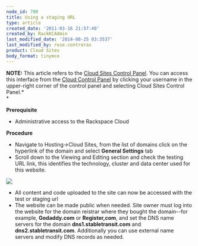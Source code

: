 ```yaml
---
node_id: 700
title: Using a staging URL
type: article
created_date: '2011-03-16 21:57:40'
created_by: RackKCAdmin
last_modified_date: '2014-08-25 03:3537'
last_modified_by: rose.contreras
product: Cloud Sites
body_format: tinymce
---
```


**NOTE:** This article refers to the [Cloud Sites Control
Panel](https://manage.rackspacecloud.com/). You can access this
interface from the [Cloud Control Panel](https://mycloud.rackspace.com/)
by clicking your username in the upper-right corner of the control panel
and selecting Cloud Sites Control Panel.*<br>
*

**Prerequisite**

-   Administrative access to the Rackspace Cloud

**Procedure**

-   Navigate to Hosting-\>Cloud Sites, from the list of domains click on
    the hyperlink of the domain and select **General Settings** tab
-   Scroll down to the Viewing and Editing section and check the testing
    URL link, this identifies the technology, cluster and data center
    used for this website.

![](/knowledge_center/sites/default/files/field/image/staging_url.png)

-   All content and code uploaded to the site can now be accessed with
    the test or staging url
-   The website can be made public when needed. Site owner must log into
    the website for the domain reistrar where they bought the
    domain--for example, **Godaddy.com** or **Register,com**, and set
    the DNS name servers for the domain **dns1.stabletransit.com** and
    **dns2.stabletransit.com**. Additionally you can use external name
    servers and modify DNS records as needed.



